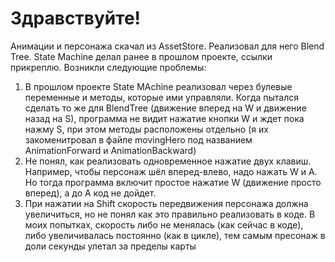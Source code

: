 # Здравствуйте!
Анимации и персонажа скачал из AssetStore.
Реализовал для него Blend Tree. State Machine делал ранее в прошлом проекте, ссылки прикреплю.
Возникли следующие проблемы:
1) В прошлом проекте State MAchine реализовал через булевые переменные и методы, которые ими управляли. Когда пытался сделать то же для BlendTree (движение вперед на W и движение назад на S), программа не видит нажатие кнопки W и ждет пока нажму S, при этом методы расположены отдельно (я их закоменитровал в файле movingHero под названием AnimationForward и AnimationBackward)
2) Не понял, как реализовать одновременное нажатие двух клавиш. Например, чтобы персонаж шёл вперед-влево, надо нажать W и A. Но тогда программа включит простое нажатие W (движение просто вперед), а до A код не дойдет.
3) При нажатии на Shift скорость передвижения персонажа должна увеличиться, но не понял как это правильно реализовать в коде. В моих попытках, скорость либо не менялась (как сейчас в коде), либо увеличивалась постоянно (как в цикле), тем самым пресонаж в доли секунды улетал за пределы карты
